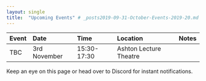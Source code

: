 ```yaml
---
layout: single
title:  "Upcoming Events" # _posts2019-09-31-October-Events-2019-20.md 
---
```


| Event | Date | Time | Location | Notes
|:-----------------|:----------|:-----------|:-----------|:-----------|
| TBC | 3rd November | 15:30-17:30 | Ashton Lecture Theatre |            |

Keep an eye on this page or head over to Discord for instant notifications.

